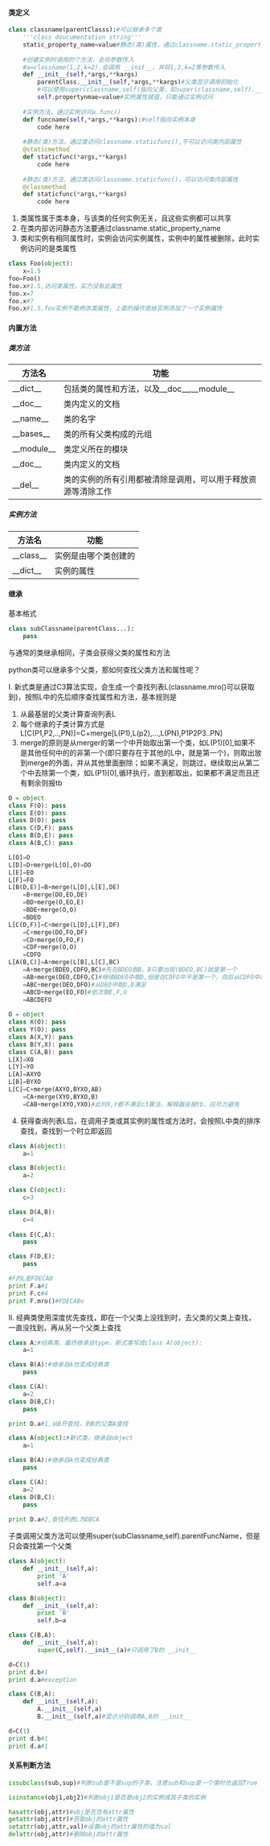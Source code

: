 #### 类定义
```Python
class classname(parentClasss):#可以继承多个类
    '''class doucumentation string'''
    static_property_name=value#静态(类)属性，通过classname.static_property_name访问
    
    #创建实例时调用的个方法，会将参数传入
    #a=classname(1,2,k=2),会调用 __init__，并将1,2,k=2等参数传入
    def __init__(self,*args,**kargs)
        parentClass.__init__(self,*args,**kargs)#父类显示调用初始化
        #可以使用super(classname,self)指向父类，如super(classname,self).__init__(*args,**kargs)
        self.propertynmae=value#实例属性赋值，只能通过实例访问
    
    #实例方法，通过实例访问a.func()
    def funcname(self,*args,**kargs):#self指向实例本身
        code here
    
    #静态(类)方法，通过类访问classname.staticfunc(),不可以访问类内部属性
    @staticmethod
    def staticfunc(*args,**kargs)
        code here
    
    #静态(类)方法，通过类访问classname.staticfunc()，可以访问类内部属性
    @classmethod
    def staticfunc(*args,**kargs)
        code here
 ```
1. 类属性属于类本身，与该类的任何实例无关，且这些实例都可以共享
2. 在类内部访问静态方法要通过classname.static_property_name
3. 类和实例有相同属性时，实例会访问实例属性，实例中的属性被删除，此时实例访问的是类属性
```python
class Foo(object):
    x=1.5
foo=Foo()
foo.x#1.5,访问类属性，实力没有此属性
foo.x=7
foo.x#7
Foo.x#1.5,foo实例不能修改类属性，上面的操作是给实例添加了一个实例属性
```


#### 内置方法
##### 类方法
方法名 | 功能
---|---
\_\_dict__ | 包括类的属性和方法，以及__doc__,\_\_module__
\_\_doc__ | 类内定义的文档
\_\_name__ | 类的名字
\_\_bases__ | 类的所有父类构成的元组
\_\_module__ | 类定义所在的模块
\_\_doc__ | 类内定义的文档
\_\_del__ | 类的实例的所有引用都被清除是调用，可以用于释放资源等清除工作
##### 实例方法
方法名 | 功能
---|---
\_\_class__ | 实例是由哪个类创建的
\_\_dict__ | 实例的属性

#### 继承
基本格式
```python
class subClassname(parentClass...):
    pass
```
与通常的类继承相同，子类会获得父类的属性和方法

python类可以继承多个父类，那如何查找父类方法和属性呢？

I. 新式类是通过C3算法实现，会生成一个查找列表L(classname.mro()可以获取到)，按照L中的先后顺序查找属性和方法，基本规则是
1. 从最基层的父类计算查询列表L
2. 每个继承的子类计算方式是L[C(P1,P2,..,PN)]=C+merge[L(P1),L(p2),...,L(PN),P1P2P3..PN]
3. merge的原则是从merger的第一个中开始取出第一个类，如L(P1)[0],如果不是其他任何中的的非第一个(即只要存在于其他的L中，就是第一个)，则取出放到merge的外面，并从其他里面删除；如果不满足，则跳过，继续取出从第二个中去除第一个类，如L(P1)[0],循环执行，直到都取出，如果都不满足而且还有剩余则报tb
```python
O = object
class F(O): pass
class E(O): pass
class D(O): pass
class C(D,F): pass
class B(D,E): pass
class A(B,C): pass

L[O]=O
L[D]=D+merge(L[O],O)=DO
L[E]=EO
L[F]=FO
L[B(D,E)]=B+merge(L[D],L[E],DE)
    =B+merge(DO,EO,DE)
    =BD+merge(O,EO,E)
    =BDE+merge(O,O)
    =BDEO
L[C(D,F)]=C+merge(L[D],L[F],DF)
    =C+merge(DO,FO,DF)
    =CD+merge(O,FO,F)
    =CDF+merge(O,O)
    =CDFO
L[A(B,C)]=A+merge(L[B],L[C],BC)
    =A+merge(BDEO,CDFO,BC)#先在BDEO取B，B只要出现(BDEO,BC)就是第一个
    =AB+merge(DEO,CDFO,C)#继续BDEO中取D,但是在CDFO中不是第一个，向后从CDFO中取C，B只要出现(CDFO,C)就是第一个
    =ABC+merge(DEO,DFO)#从DEO中取D,D满足
    =ABCD+merge(EO,FO)#依次取E,F,O
    =ABCDEFO
    
O = object
class X(O): pass
class Y(O): pass
class A(X,Y): pass
class B(Y,X): pass
class C(A,B): pass
L[X]=XO
L[Y]=YO
L[A]=AXYO
L[B]=BYXO
L[C]=C+merge(AXYO,BYXO,AB)
    =CA+merge(XYO,BYXO,B)
    =CAB+merge(XYO,YXO)#此时X,Y都不满足c3算法，解释器会报tb，应尽力避免
```
4. 获得查询列表L后，在调用子类或其实例的属性或方法时，会按照L中类的排序查找，查找到一个时立即返回
```python
class A(object):
	a=1

class B(object):
	a=2

class C(object):
	c=3

class D(A,B):
	c=4
	
class E(C,A):
	pass

class F(D,E):
	pass

#F的L是FDECAB
print F.a#1
print F.c#4
print F.mro()#FDECABo
```
II. 经典类使用深度优先查找，即在一个父类上没找到时，去父类的父类上查找，一直没找到，再从另一个父类上查找
```python
class A:#经典类，最终继承自type，新式类写成class A(object):
	a=1

class B(A):#继承自A也变成经典类
	pass

class C(A):
	a=2
class D(B,C):
	pass

print D.a#1,从B开查找，到B的父类A查找

class A(object):#新式类，继承自object
	a=1

class B(A):#继承自A也变成经典类
	pass

class C(A):
	a=2
class D(B,C):
	pass
	
print D.a#2,查找列表L为DBCA
```

子类调用父类方法可以使用super(subClassname,self).parentFuncName，但是只会查找第一个父类
```python
class A(object):
	def __init__(self,a):
		print 'A'
		self.a=a

class B(object):
	def __init__(self,a):
		print 'B'
		self.b=a

class C(B,A):
	def __init__(self,a):
		super(C,self).__init__(a)#只调用了B的 __init__

d=C(1)
print d.b#1
print d.a#exception

class C(B,A):
	def __init__(self,a):
	    A.__init__(self,a)
	    B.__init__(self,a)#显示分别调用A,B的 __init__

d=C(1)
print d.b#1
print d.a#1
```
#### 关系判断方法
```python
issubclass(sub,sup)#判断sub是不是sup的子类，注意sub和sup是一个类时也返回True

isinstance(obj1,obj2)#判断obj1是否是obj2的实例或其子类的实例

hasattr(obj,attr)#obj是否含有attr属性
getattr(obj,attr)#获取obj的attr属性
setattr(obj,attr,val)#设置obj的attr属性的值为val
delattr(obj,attr)#删除obj的attr属性
```